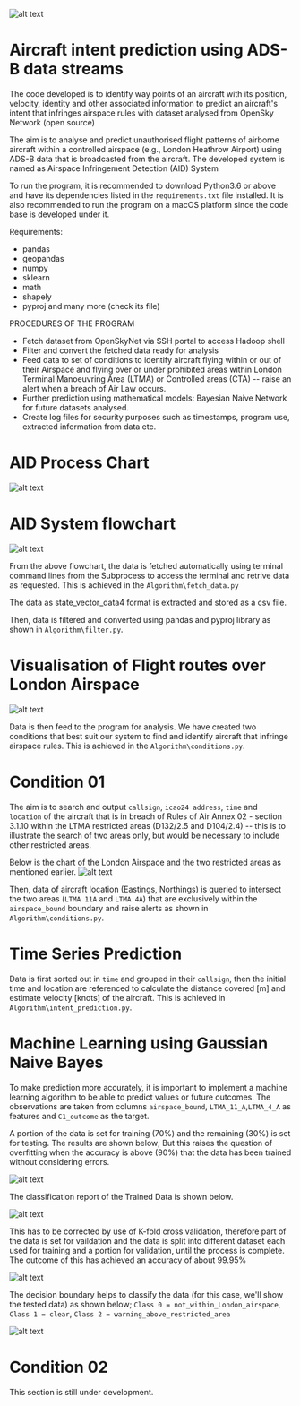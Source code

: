 ![alt text](https://aspenavionics.com/images/uploads/products/asdb_icon_homepage_03.png)
# Aircraft intent prediction using ADS-B data streams
The code developed is to identify way points of an aircraft with its position, velocity, identity and other associated information to predict an aircraft's intent that infringes airspace rules with dataset analysed from OpenSky Network (open source)

The aim is to analyse and predict unauthorised flight patterns of airborne aircraft within a controlled airspace (e.g., London Heathrow Airport) using ADS-B data that is broadcasted from the aircraft. The developed system is named as Airspace Infringement Detection (AID) System

To run the program, it is recommended to download Python3.6 or above and have its dependencies listed in the ```requirements.txt``` file installed. It is also recommended to run the program on a macOS platform since the code base is developed under it.

Requirements:

- pandas
- geopandas
- numpy
- sklearn
- math
- shapely
- pyproj
   and many more (check its file)


PROCEDURES OF THE PROGRAM

-	Fetch dataset from OpenSkyNet via SSH portal to access Hadoop shell
- Filter and convert the fetched data ready for analysis
-	Feed data to set of conditions to identify aircraft flying within or out of their Airspace and flying over or under prohibited areas within London Terminal Manoeuvring Area (LTMA) or Controlled areas (CTA) -- raise an alert when a breach of Air Law occurs.
-	Further prediction using mathematical models: Bayesian Naive Network for future datasets analysed.
- Create log files for security purposes such as timestamps, program use, extracted information from data etc.


# AID Process Chart
![alt text](https://github.com/Falcon9XTech/Aircraft-intent-prediction-ADS-B-data-streams/blob/main/Misc/AID_ProcessChart.png#gh-dark-mode-only)

# AID System flowchart
![alt text](https://github.com/Falcon9XTech/Aircraft-intent-prediction-ADS-B-data-streams/blob/main/Misc/AID_Flowchart.png#gh-dark-mode-only)

From the above flowchart, the data is fetched automatically using terminal command lines from the Subprocess to access the terminal and retrive data as requested. This is achieved in the ```Algorithm\fetch_data.py```

The data as state_vector_data4 format is extracted and stored as a csv file.

Then, data is filtered and converted using pandas and pyproj library as shown in ```Algorithm\filter.py```.

# Visualisation of Flight routes over London Airspace
![alt text](https://github.com/Falcon9XTech/Aircraft-intent-prediction-ADS-B-data-streams/blob/main/Misc/airways_transparent.png#gh-dark-mode-only)


Data is then feed to the program for analysis. We have created two conditions that best suit our system to find and identify aircraft that infringe airspace rules. This is achieved in the ```Algorithm\conditions.py```.

# Condition 01

The aim is to search and output ```callsign```, ```icao24 address```, ```time``` and ```location``` of the aircraft that is in breach of Rules of Air Annex 02 - section 3.1.10 within the LTMA restricted areas (D132/2.5 and D104/2.4) -- this is to illustrate the search of two areas only, but would be necessary to include other restricted areas.

Below is the chart of the London Airspace and the two restricted areas as mentioned earlier.
![alt text](https://github.com/Falcon9XTech/Aircraft-intent-prediction-ADS-B-data-streams/blob/main/Misc/Southern-England_standard_Airspace.png#gh-dark-mode-only)

Then, data of aircraft location (Eastings, Northings) is queried to intersect the two areas (```LTMA 11A``` and ```LTMA 4A```) that are exclusively within the ``airspace_bound`` boundary and raise alerts as shown in ```Algorithm\conditions.py```.

# Time Series Prediction

Data is first sorted out in ```time``` and grouped in their ```callsign```, then the initial time and location are referenced to calculate the distance covered [m] and estimate velocity [knots] of the aircraft. This is achieved in ```Algorithm\intent_prediction.py```.

# Machine Learning using Gaussian Naive Bayes

To make prediction more accurately, it is important to implement a machine learning algorithm to be able to predict values or future outcomes. The observations are taken from columns ```airspace_bound```, ```LTMA_11_A```,```LTMA_4_A``` as features and ```C1_outcome``` as the target.

A portion of the data is set for training (70%) and the remaining (30%) is set for testing. The results are shown below; But this raises the question of overfitting when the accuracy is above (90%) that the data has been trained without considering errors.

![alt text](https://github.com/Falcon9XTech/Aircraft-intent-prediction-ADS-B-data-streams/blob/main/Misc/C1_Outcome.png#gh-dark-mode-only)

The classification report of the Trained Data is shown below.

![alt text](https://github.com/Falcon9XTech/Aircraft-intent-prediction-ADS-B-data-streams/blob/main/Misc/classification_report.png#gh-dark-mode-only)

This has to be corrected by use of K-fold cross validation, therefore part of the data is set for vaildation and the data is split into different dataset each used for training and a portion for validation, until the process is complete. The outcome of this has achieved an accuracy of about 99.95%

![alt text](https://github.com/Falcon9XTech/Aircraft-intent-prediction-ADS-B-data-streams/blob/main/Misc/K-fold_cross_validation.png#gh-dark-mode-only)

The decision boundary helps to classify the data (for this case, we'll show the tested data) as shown below; ```Class 0 = not_within_London_airspace```, ```Class 1 = clear```, ```Class 2 = warning_above_restricted_area```

![alt text](https://github.com/Falcon9XTech/Aircraft-intent-prediction-ADS-B-data-streams/blob/main/Misc/decision_boundary.png#gh-dark-mode-only)


# Condition 02

This section is still under development. 




